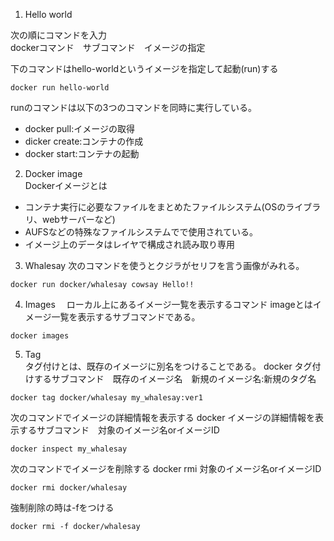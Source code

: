 1. Hello world

  次の順にコマンドを入力  
  dockerコマンド　サブコマンド　イメージの指定

  下のコマンドはhello-worldというイメージを指定して起動(run)する
  ```
  docker run hello-world
  ```
  runのコマンドは以下の3つのコマンドを同時に実行している。
  - docker pull:イメージの取得
  - dicker create:コンテナの作成
  - docker start:コンテナの起動

2. Docker image  
Dockerイメージとは

  - コンテナ実行に必要なファイルをまとめたファイルシステム(OSのライブラリ、webサーバーなど)
  - AUFSなどの特殊なファイルシステムでで使用されている。
  - イメージ上のデータはレイヤで構成され読み取り専用

3. Whalesay
次のコマンドを使うとクジラがセリフを言う画像がみれる。
```
docker run docker/whalesay cowsay Hello!!
```

4. Images
  　ローカル上にあるイメージ一覧を表示するコマンド
  imageとはイメージ一覧を表示するサブコマンドである。

  ```
  docker images
  ```

5. Tag  
タグ付けとは、既存のイメージに別名をつけることである。
docker タグ付けするサブコマンド　既存のイメージ名　新規のイメージ名:新規のタグ名
```
docker tag docker/whalesay my_whalesay:ver1
```

次のコマンドでイメージの詳細情報を表示する
docker イメージの詳細情報を表示するサブコマンド　対象のイメージ名orイメージID
```
docker inspect my_whalesay
```

次のコマンドでイメージを削除する
docker rmi 対象のイメージ名orイメージID
```
docker rmi docker/whalesay
```
強制削除の時は-fをつける
```
docker rmi -f docker/whalesay
```
